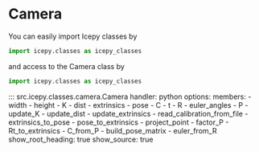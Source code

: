 # Camera

You can easily import Icepy classes by
```python
import icepy.classes as icepy_classes
```

and access to the Camera class by

```python
import icepy.classes as icepy_classes
```

::: src.icepy.classes.camera.Camera
    handler: python
    options:
      members:
        - width
        - height
        - K
        - dist
        - extrinsics
        - pose
        - C
        - t
        - R
        - euler_angles
        - P
        - update_K
        - update_dist
        - update_extrinsics
        - read_calibration_from_file
        - extrinsics_to_pose
        - pose_to_extrinsics
        - project_point
        - factor_P
        - Rt_to_extrinsics
        - C_from_P
        - build_pose_matrix
        - euler_from_R
      show_root_heading: true
      show_source: true
